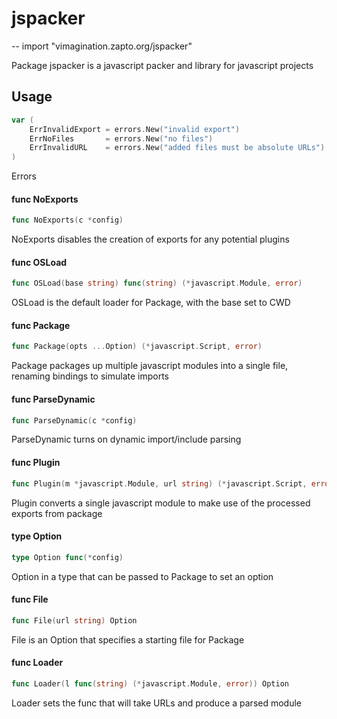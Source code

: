 # jspacker
--
    import "vimagination.zapto.org/jspacker"

Package jspacker is a javascript packer and library for javascript projects

## Usage

```go
var (
	ErrInvalidExport = errors.New("invalid export")
	ErrNoFiles       = errors.New("no files")
	ErrInvalidURL    = errors.New("added files must be absolute URLs")
)
```
Errors

#### func  NoExports

```go
func NoExports(c *config)
```
NoExports disables the creation of exports for any potential plugins

#### func  OSLoad

```go
func OSLoad(base string) func(string) (*javascript.Module, error)
```
OSLoad is the default loader for Package, with the base set to CWD

#### func  Package

```go
func Package(opts ...Option) (*javascript.Script, error)
```
Package packages up multiple javascript modules into a single file, renaming
bindings to simulate imports

#### func  ParseDynamic

```go
func ParseDynamic(c *config)
```
ParseDynamic turns on dynamic import/include parsing

#### func  Plugin

```go
func Plugin(m *javascript.Module, url string) (*javascript.Script, error)
```
Plugin converts a single javascript module to make use of the processed exports
from package

#### type Option

```go
type Option func(*config)
```

Option in a type that can be passed to Package to set an option

#### func  File

```go
func File(url string) Option
```
File is an Option that specifies a starting file for Package

#### func  Loader

```go
func Loader(l func(string) (*javascript.Module, error)) Option
```
Loader sets the func that will take URLs and produce a parsed module
